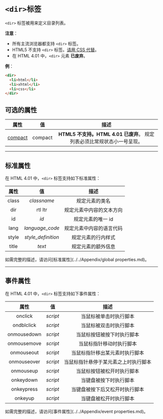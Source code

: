 # `<dir>标签`

`<dir>` 标签被用来定义目录列表。

**注意**：

- 所有主流浏览器都支持 `<dir>` 标签。
- HTML5 不支持 `<dir>` 标签。[请用 CSS 代替](../../../CSS)。
- 在 HTML 4.01 中，`<dir>` 元素 **已废弃**。

**例**：

```html
<dir>
  <li>html</li>
  <li>xhtml</li>
  <li>css</li>
</dir>
```

## 可选的属性

|           属性            |   值    |                             描述                             |
| :-----------------------: | :-----: | :----------------------------------------------------------: |
| [compact](dir_compact.md) | compact | **HTML5 不支持。HTML 4.01 已废弃**。 规定列表必须比常规状态小一号呈现。 |

------

## 标准属性

在 HTML 4.01 中，`<dir>` 标签支持如下标准属性：

| 属性  |         值         |           描述           |
| :---: | :----------------: | :----------------------: |
| class |    *classname*     |      规定元素的类名      |
|  dir  |      rtl ltr       | 规定元素中内容的文本方向 |
|  id   |        *id*        |    规定元素的唯一 id     |
| lang  |  *language_code*   | 规定元素中内容的语言代码 |
| style | *style_definition* |    规定元素的行内样式    |
| title |       *text*       |    规定元素的额外信息    |

如需完整的描述，请访问[标准属性](../../Appendix/global properties.md)。

------

## 事件属性

在 HTML 4.01 中，`<dir>` 标签支持如下事件属性：

|    属性     |    值    |                 描述                 |
| :---------: | :------: | :----------------------------------: |
|   onclick   | *script* |        当鼠标被单击时执行脚本        |
| ondblclick  | *script* |        当鼠标被双击时执行脚本        |
| onmousedown | *script* |      当鼠标按钮被按下时执行脚本      |
| onmousemove | *script* |       当鼠标指针移动时执行脚本       |
| onmouseout  | *script* |    当鼠标指针移出某元素时执行脚本    |
| onmouseover | *script* | 当鼠标指针悬停于某元素之上时执行脚本 |
|  onmouseup  | *script* |      当鼠标按钮被松开时执行脚本      |
|  onkeydown  | *script* |        当键盘被按下时执行脚本        |
| onkeypress  | *script* |    当键盘被按下后又松开时执行脚本    |
|   onkeyup   | *script* |        当键盘被松开时执行脚本        |

如需完整的描述，请访问[事件属性](../../Appendix/event properties.md)。